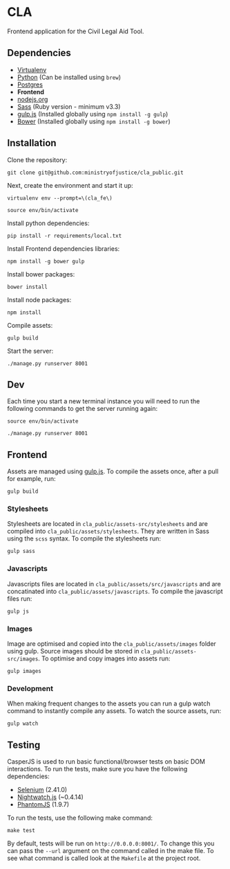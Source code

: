 # CLA

Frontend application for the Civil Legal Aid Tool.

## Dependencies

* [Virtualenv](http://www.virtualenv.org/en/latest/)
* [Python](http://www.python.org/) (Can be installed using `brew`)
* [Postgres](http://www.postgresql.org/)
* **Frontend**
* [nodejs.org](http://nodejs.org/)
* [Sass](http://sass-lang.com/) (Ruby version - minimum v3.3)
* [gulp.js](http://gulpjs.com/) (Installed globally using `npm install -g gulp`)
* [Bower](http://bower.io/) (Installed globally using `npm install -g bower`)

## Installation

Clone the repository:

    git clone git@github.com:ministryofjustice/cla_public.git

Next, create the environment and start it up:

    virtualenv env --prompt=\(cla_fe\)

    source env/bin/activate

Install python dependencies:

    pip install -r requirements/local.txt

Install Frontend dependencies libraries:

    npm install -g bower gulp

Install bower packages:

    bower install

Install node packages:

    npm install

Compile assets:

    gulp build

Start the server:

    ./manage.py runserver 8001

## Dev

Each time you start a new terminal instance you will need to run the following commands to get the server running again:

    source env/bin/activate

    ./manage.py runserver 8001

## Frontend

Assets are managed using [gulp.js](http://gulpjs.com/). To compile the assets once, after a pull for example, run:

    gulp build

### Stylesheets

Stylesheets are located in `cla_public/assets-src/stylesheets` and are compiled into `cla_public/assets/stylesheets`. They are written in Sass using the `scss` syntax. To compile the stylesheets run:

    gulp sass

### Javascripts

Javascripts files are located in `cla_public/assets/src/javascripts` and are concatinated into `cla_public/assets/javascripts`. To compile the javascript files run:

    gulp js

### Images

Image are optimised and copied into the `cla_public/assets/images` folder using gulp. Source images should be stored in `cla_public/assets-src/images`. To optimise and copy images into assets run:

    gulp images

### Development

When making frequent changes to the assets you can run a gulp watch command to instantly compile any assets. To watch the source assets, run:

    gulp watch

## Testing

CasperJS is used to run basic functional/browser tests on basic DOM interactions. To run the tests, make sure you have the following dependencies:

* [Selenium](http://docs.seleniumhq.org/) (2.41.0)
* [Nightwatch.js](http://nightwatchjs.org/) (~0.4.14)
* [PhantomJS](http://phantomjs.org/) (1.9.7)

To run the tests, use the following make command:

    make test

By default, tests will be run on `http://0.0.0.0:8001/`. To change this you can pass the `--url` argument on the command called in the make file. To see what command is called look at the `Makefile` at the project root.



